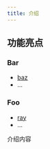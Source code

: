 ```yaml
---
title: 介绍
---
```


## 功能亮点

### Bar

- [baz](bar/baz.md)
- ...

### Foo

- [ray](foo/ray.md)
- ...


介绍内容